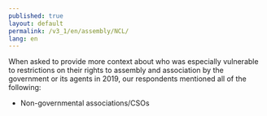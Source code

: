 ```yaml
---
published: true
layout: default
permalink: /v3_1/en/assembly/NCL/
lang: en
---
```

When asked to provide more context about who was especially vulnerable to restrictions on their rights to assembly and association by the government or its agents in 2019, our respondents mentioned all of the following:

-	Non-governmental associations/CSOs
